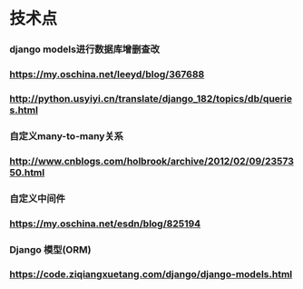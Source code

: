 # 技术点
### django models进行数据库增删查改
### https://my.oschina.net/leeyd/blog/367688
### http://python.usyiyi.cn/translate/django_182/topics/db/queries.html
### 自定义many-to-many关系
### http://www.cnblogs.com/holbrook/archive/2012/02/09/2357350.html
### 自定义中间件
### https://my.oschina.net/esdn/blog/825194
### Django 模型(ORM)
### https://code.ziqiangxuetang.com/django/django-models.html